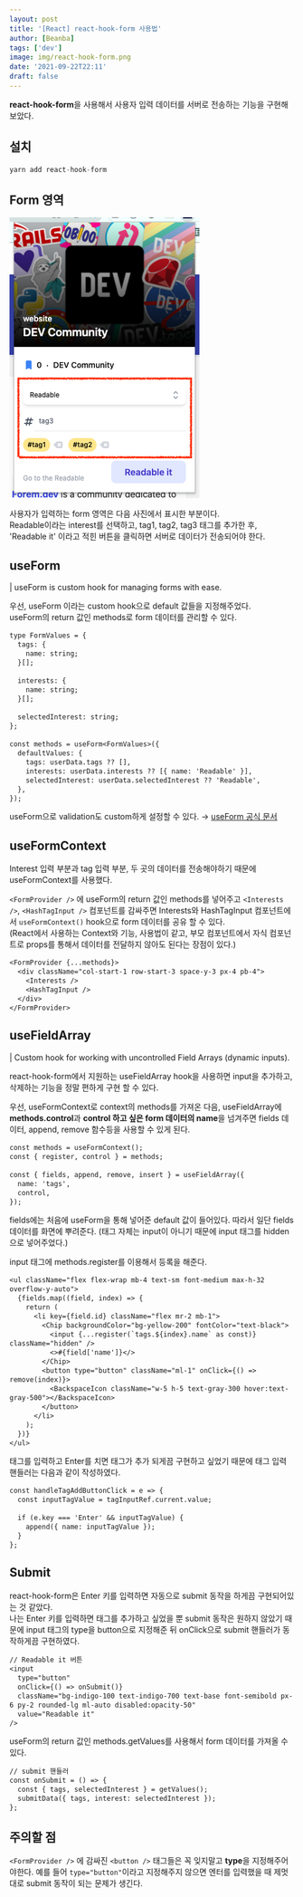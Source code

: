 ```yaml
---
layout: post
title: '[React] react-hook-form 사용법'
author: [Beanba]
tags: ['dev']
image: img/react-hook-form.png
date: '2021-09-22T22:11'
draft: false
---
```


**react-hook-form**을 사용해서 사용자 입력 데이터를 서버로 전송하는 기능을 구현해보았다.

## 설치

```jsx
yarn add react-hook-form
```

## Form 영역

![Form Area Image](./img/readable-extensions-form.png)

사용자가 입력하는 form 영역은 다음 사진에서 표시한 부분이다.<br />
Readable이라는 interest를 선택하고, tag1, tag2, tag3 태그를 추가한 후, 'Readable it' 이라고 적힌 버튼을 클릭하면 서버로 데이터가 전송되어야 한다.

## useForm

| useForm is custom hook for managing forms with ease.

우선, useForm 이라는 custom hook으로 default 값들을 지정해주었다.<br />
useForm의 return 값인 methods로 form 데이터를 관리할 수 있다.

```tsx
type FormValues = {
  tags: {
    name: string;
  }[];

  interests: {
    name: string;
  }[];

  selectedInterest: string;
};

const methods = useForm<FormValues>({
  defaultValues: {
    tags: userData.tags ?? [],
    interests: userData.interests ?? [{ name: 'Readable' }],
    selectedInterest: userData.selectedInterest ?? 'Readable',
  },
});
```

useForm으로 validation도 custom하게 설정할 수 있다. → [useForm 공식 문서](https://react-hook-form.com/api/useform/#main)

## useFormContext

Interest 입력 부분과 tag 입력 부분, 두 곳의 데이터를 전송해야하기 때문에 useFormContext를 사용했다.

`<FormProvider />` 에 useForm의 return 값인 methods를 넣어주고 `<Interests />`, `<HashTagInput />` 컴포넌트를 감싸주면 Interests와 HashTagInput 컴포넌트에서 `useFormContext()` hook으로 form 데이터를 공유 할 수 있다.<br />
(React에서 사용하는 Context와 기능, 사용법이 같고, 부모 컴포넌트에서 자식 컴포넌트로 props를 통해서 데이터를 전달하지 않아도 된다는 장점이 있다.)

```tsx
<FormProvider {...methods}>
  <div className="col-start-1 row-start-3 space-y-3 px-4 pb-4">
    <Interests />
    <HashTagInput />
  </div>
</FormProvider>
```

## useFieldArray

| Custom hook for working with uncontrolled Field Arrays (dynamic inputs).

react-hook-form에서 지원하는 useFieldArray hook을 사용하면 input을 추가하고, 삭제하는 기능을 정말 편하게 구현 할 수 있다.

우선, useFormContext로 context의 methods를 가져온 다음, useFieldArray에 **methods.control**과 **control 하고 싶은 form 데이터의 name**을 넘겨주면 fields 데이터, append, remove 함수등을 사용할 수 있게 된다.

```tsx
const methods = useFormContext();
const { register, control } = methods;

const { fields, append, remove, insert } = useFieldArray({
  name: 'tags',
  control,
});
```

fields에는 처음에 useForm을 통해 넣어준 default 값이 들어있다. 따라서 일단 fields 데이터를 화면에 뿌려준다. (태그 자체는 input이 아니기 때문에 input 태그를 hidden으로 넣어주었다.)

input 태그에 methods.register를 이용해서 등록을 해준다.

```tsx
<ul className="flex flex-wrap mb-4 text-sm font-medium max-h-32 overflow-y-auto">
  {fields.map((field, index) => {
    return (
      <li key={field.id} className="flex mr-2 mb-1">
        <Chip backgroundColor="bg-yellow-200" fontColor="text-black">
          <input {...register(`tags.${index}.name` as const)} className="hidden" />
          <>#{field['name']}</>
        </Chip>
        <button type="button" className="ml-1" onClick={() => remove(index)}>
          <BackspaceIcon className="w-5 h-5 text-gray-300 hover:text-gray-500"></BackspaceIcon>
        </button>
      </li>
    );
  })}
</ul>
```

태그를 입력하고 Enter를 치면 태그가 추가 되게끔 구현하고 싶었기 때문에 태그 입력 핸들러는 다음과 같이 작성하였다.

```tsx
const handleTagAddButtonClick = e => {
  const inputTagValue = tagInputRef.current.value;

  if (e.key === 'Enter' && inputTagValue) {
    append({ name: inputTagValue });
  }
};
```

## Submit

react-hook-form은 Enter 키를 입력하면 자동으로 submit 동작을 하게끔 구현되어있는 것 같았다.<br />
나는 Enter 키를 입력하면 태그를 추가하고 싶었을 뿐 submit 동작은 원하지 않았기 때문에
input 태그의 type을 button으로 지정해준 뒤 onClick으로 submit 핸들러가 동작하게끔 구현하였다.

```tsx
// Readable it 버튼
<input
  type="button"
  onClick={() => onSubmit()}
  className="bg-indigo-100 text-indigo-700 text-base font-semibold px-6 py-2 rounded-lg ml-auto disabled:opacity-50"
  value="Readable it"
/>
```

useForm의 return 값인 methods.getValues를 사용해서 form 데이터를 가져올 수 있다.

```tsx
// submit 핸들러
const onSubmit = () => {
  const { tags, selectedInterest } = getValues();
  submitData({ tags, interest: selectedInterest });
};
```

## 주의할 점

`<FormProvider />` 에 감싸진 `<button />` 태그들은 꼭 잊지말고 **type**을 지정해주어야한다.
예를 들어 `type="button"`이라고 지정해주지 않으면 엔터를 입력했을 때 제멋대로 submit 동작이 되는 문제가 생긴다.
